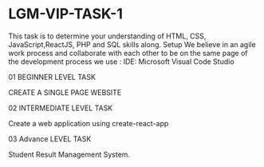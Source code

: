 # LGM-VIP-TASK-1
This task is to determine your understanding of HTML, CSS, JavaScript,ReactJS, PHP and SQL skills along. Setup We believe in an agile work process and collaborate with each other to be on the same page of the development process we use : IDE: Microsoft Visual Code Studio 

01 BEGINNER LEVEL TASK 

CREATE A SINGLE PAGE WEBSITE

02 INTERMEDIATE LEVEL TASK

Create a web application using create-react-app

03 Advance LEVEL TASK

Student Result Management System.
